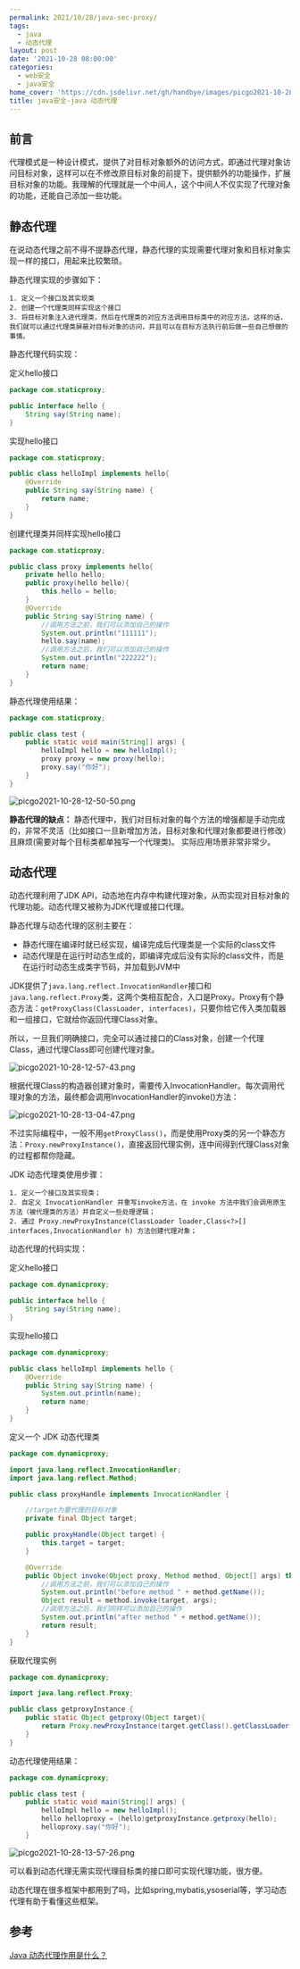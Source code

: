 ```yaml
---
permalink: 2021/10/28/java-sec-proxy/
tags:
  - java
  - 动态代理
layout: post
date: '2021-10-28 08:00:00'
categories:
  - web安全
  - java安全
home_cover: 'https://cdn.jsdelivr.net/gh/handbye/images/picgo2021-10-28-11-21-40.png'
title: java安全-java 动态代理
---
```


## 前言


代理模式是一种设计模式，提供了对目标对象额外的访问方式，即通过代理对象访问目标对象，这样可以在不修改原目标对象的前提下，提供额外的功能操作，扩展目标对象的功能。我理解的代理就是一个中间人，这个中间人不仅实现了代理对象的功能，还能自己添加一些功能。


## 静态代理


在说动态代理之前不得不提静态代理，静态代理的实现需要代理对象和目标对象实现一样的接口，用起来比较繁琐。


静态代理实现的步骤如下：


```text
1. 定义一个接口及其实现类
2. 创建一个代理类同样实现这个接口
3. 将目标对象注入进代理类，然后在代理类的对应方法调用目标类中的对应方法。这样的话，我们就可以通过代理类屏蔽对目标对象的访问，并且可以在目标方法执行前后做一些自己想做的事情。

```


静态代理代码实现：


定义hello接口


```java
package com.staticproxy;

public interface hello {
    String say(String name);
}

```


实现hello接口


```java
package com.staticproxy;

public class helloImpl implements hello{
    @Override
    public String say(String name) {
        return name;
    }
}

```


创建代理类并同样实现hello接口


```java
package com.staticproxy;

public class proxy implements hello{
    private hello hello;
    public proxy(hello hello){
        this.hello = hello;
    }
    @Override
    public String say(String name) {
        //调用方法之前，我们可以添加自己的操作
        System.out.println("111111");
        hello.say(name);
        //调用方法之后，我们可以添加自己的操作
        System.out.println("222222");
        return name;
    }
}

```


静态代理使用结果：


```java
package com.staticproxy;

public class test {
    public static void main(String[] args) {
        helloImpl hello = new helloImpl();
        proxy proxy = new proxy(hello);
        proxy.say("你好");
    }
}

```


![picgo2021-10-28-12-50-50.png](../post_images/3b632d0fa90140542c1fc8905e35a16f.png)


**静态代理的缺点：**
静态代理中，我们对目标对象的每个方法的增强都是手动完成的，非常不灵活（比如接口一旦新增加方法，目标对象和代理对象都要进行修改）且麻烦(需要对每个目标类都单独写一个代理类)。 实际应用场景非常非常少。


## 动态代理


动态代理利用了JDK API，动态地在内存中构建代理对象，从而实现对目标对象的代理功能。动态代理又被称为JDK代理或接口代理。


静态代理与动态代理的区别主要在：

- 静态代理在编译时就已经实现，编译完成后代理类是一个实际的class文件
- 动态代理是在运行时动态生成的，即编译完成后没有实际的class文件，而是在运行时动态生成类字节码，并加载到JVM中

JDK提供了`java.lang.reflect.InvocationHandler`接口和 `java.lang.reflect.Proxy`类，这两个类相互配合，入口是Proxy。Proxy有个静态方法：`getProxyClass(ClassLoader, interfaces)`，只要你给它传入类加载器和一组接口，它就给你返回代理Class对象。


所以，一旦我们明确接口，完全可以通过接口的Class对象，创建一个代理Class，通过代理Class即可创建代理对象。


![picgo2021-10-28-12-57-43.png](../post_images/f6b2420305fd14a2e2198ade486a2738.png)


根据代理Class的构造器创建对象时，需要传入InvocationHandler。每次调用代理对象的方法，最终都会调用InvocationHandler的invoke()方法：


![picgo2021-10-28-13-04-47.png](../post_images/3e6743cfe9033bf67ef3eb834cf3ec51.png)


不过实际编程中，一般不用`getProxyClass()`，而是使用Proxy类的另一个静态方法：`Proxy.newProxyInstance()`，直接返回代理实例，连中间得到代理Class对象的过程都帮你隐藏。


JDK 动态代理类使用步骤：


```text
1. 定义一个接口及其实现类；
2. 自定义 InvocationHandler 并重写invoke方法，在 invoke 方法中我们会调用原生方法（被代理类的方法）并自定义一些处理逻辑；
2. 通过 Proxy.newProxyInstance(ClassLoader loader,Class<?>[] interfaces,InvocationHandler h) 方法创建代理对象；

```


动态代理的代码实现：


定义hello接口


```java
package com.dynamicproxy;

public interface hello {
    String say(String name);
}

```


实现hello接口


```java
package com.dynamicproxy;

public class helloImpl implements hello {
    @Override
    public String say(String name) {
        System.out.println(name);
        return name;
    }
}

```


定义一个 JDK 动态代理类


```java
package com.dynamicproxy;

import java.lang.reflect.InvocationHandler;
import java.lang.reflect.Method;

public class proxyHandle implements InvocationHandler {

    //target为要代理的目标对象
    private final Object target;

    public proxyHandle(Object target) {
        this.target = target;
    }

    @Override
    public Object invoke(Object proxy, Method method, Object[] args) throws Throwable {
        //调用方法之前，我们可以添加自己的操作
        System.out.println("before method " + method.getName());
        Object result = method.invoke(target, args);
        //调用方法之后，我们同样可以添加自己的操作
        System.out.println("after method " + method.getName());
        return result;
    }
}

```


获取代理实例


```java
package com.dynamicproxy;

import java.lang.reflect.Proxy;

public class getproxyInstance {
    public static Object getproxy(Object target){
        return Proxy.newProxyInstance(target.getClass().getClassLoader(), target.getClass().getInterfaces(),new proxyHandle(target));
    }
}

```


动态代理使用结果：


```java
package com.dynamicproxy;

public class test {
    public static void main(String[] args) {
        helloImpl hello = new helloImpl();
        hello helloproxy = (hello)getproxyInstance.getproxy(hello);
        helloproxy.say("你好");
    }

```


![picgo2021-10-28-13-57-26.png](../post_images/6c7235bd53b9968d412acddc8cd3add5.png)


可以看到动态代理无需实现代理目标类的接口即可实现代理功能，很方便。


动态代理在很多框架中都用到了吗，比如spring,mybatis,ysoserial等，学习动态代理有助于看懂这些框架。


## 参考


[Java 动态代理作用是什么？](https://www.zhihu.com/question/20794107)

